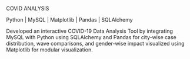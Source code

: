COVID ANALYSIS

Python | MySQL | Matplotlib | Pandas | SQLAlchemy

Developed an interactive COVID-19 Data Analysis Tool by integrating MySQL with Python using SQLAlchemy and Pandas for city-wise case distribution, wave comparisons, and gender-wise impact visualized using Matplotlib for modular visualization.
